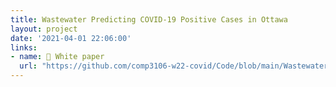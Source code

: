 ```yaml
---
title: Wastewater Predicting COVID-19 Positive Cases in Ottawa
layout: project
date: '2021-04-01 22:06:00'
links:
- name: 📃 White paper
  url: "https://github.com/comp3106-w22-covid/Code/blob/main/Wastewater%20Predicting%20COVID-19%20Positives%20Cases%20in%20Ottawa.pdf"
---
```


